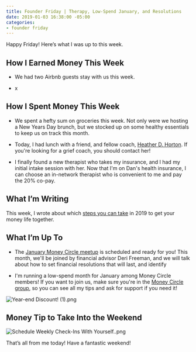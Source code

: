 ```yaml
---
title: Founder Friday | Therapy, Low-Spend January, and Resolutions
date: 2019-01-03 16:38:00 -05:00
categories:
- founder friday
---
```


Happy Friday! Here’s what I was up to this week.

## How I Earned Money This Week

* We had two Airbnb guests stay with us this week.

* x

## How I Spent Money This Week

* We spent a hefty sum on groceries this week. Not only were we hosting a New Years Day brunch, but we stocked up on some healthy essentials to keep us on track this month.

* Today, I had lunch with a friend, and fellow coach, [Heather D. Horton](https://www.heatherdhorton.com/). If you're looking for a grief coach, you should contact her!

* I finally found a new therapist who takes my insurance, and I had my initial intake session with her. Now that I'm on Dan's health insurance, I can choose an in-network therapist who is convenient to me and pay the 20% co-pay.

## What I’m Writing

This week, I wrote about which [steps you can take](https://www.maggiegermano.com/blog/how-to-get-your-financial-life-in-order-in-2019/) in 2019 to get your money life together. 

## What I’m Up To

* The [January Money Circle meetup](https://www.eventbrite.com/e/money-circle-financial-resolutions-that-last-tickets-54309667678) is scheduled and ready for you! This month, we'll be joined by financial advisor Deri Freeman, and we will talk about how to set financial resolutions that will last, and identify

* I'm running a low-spend month for January among Money Circle members! If you want to join us, make sure you're in the [Money Circle group](https://www.facebook.com/groups/MoneyCircleGroup), so you can see all my tips and ask for support if you need it!

![Year-end Discount! (1).png](/uploads/Year-end%20Discount!%20(1).png)

## Money Tip to Take Into the Weekend

![Schedule Weekly Check-Ins With Yourself..png](/uploads/Schedule%20Weekly%20Check-Ins%20With%20Yourself..png)

That’s all from me today! Have a fantastic weekend!